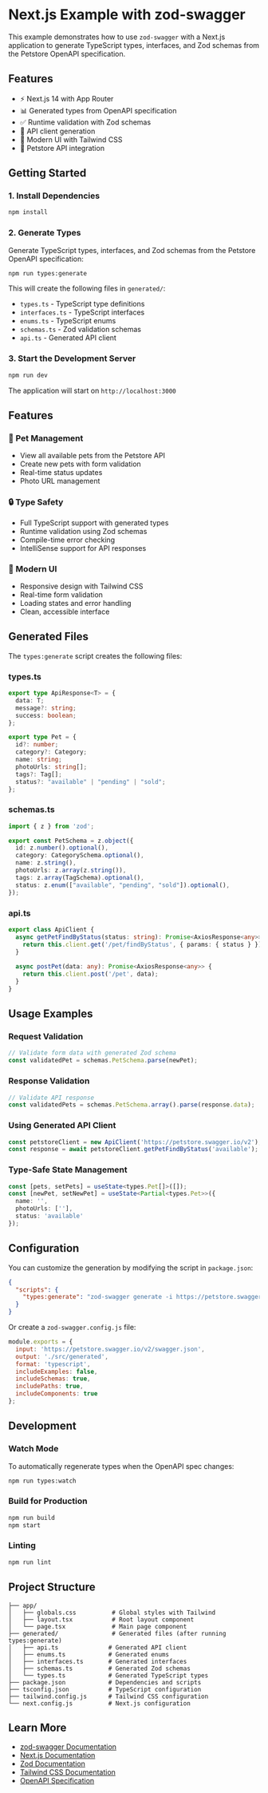 # Next.js Example with zod-swagger

This example demonstrates how to use `zod-swagger` with a Next.js application to generate TypeScript types, interfaces, and Zod schemas from the Petstore OpenAPI specification.

## Features

- ⚡ Next.js 14 with App Router
- 📊 Generated types from OpenAPI specification
- ✅ Runtime validation with Zod schemas
- 🔗 API client generation
- 🎨 Modern UI with Tailwind CSS
- 🐾 Petstore API integration

## Getting Started

### 1. Install Dependencies

```bash
npm install
```

### 2. Generate Types

Generate TypeScript types, interfaces, and Zod schemas from the Petstore OpenAPI specification:

```bash
npm run types:generate
```

This will create the following files in `generated/`:
- `types.ts` - TypeScript type definitions
- `interfaces.ts` - TypeScript interfaces
- `enums.ts` - TypeScript enums
- `schemas.ts` - Zod validation schemas
- `api.ts` - Generated API client

### 3. Start the Development Server

```bash
npm run dev
```

The application will start on `http://localhost:3000`

## Features

### 🐾 Pet Management
- View all available pets from the Petstore API
- Create new pets with form validation
- Real-time status updates
- Photo URL management

### 🔒 Type Safety
- Full TypeScript support with generated types
- Runtime validation using Zod schemas
- Compile-time error checking
- IntelliSense support for API responses

### 🎨 Modern UI
- Responsive design with Tailwind CSS
- Real-time form validation
- Loading states and error handling
- Clean, accessible interface

## Generated Files

The `types:generate` script creates the following files:

### types.ts
```typescript
export type ApiResponse<T> = {
  data: T;
  message?: string;
  success: boolean;
};

export type Pet = {
  id?: number;
  category?: Category;
  name: string;
  photoUrls: string[];
  tags?: Tag[];
  status?: "available" | "pending" | "sold";
};
```

### schemas.ts
```typescript
import { z } from 'zod';

export const PetSchema = z.object({
  id: z.number().optional(),
  category: CategorySchema.optional(),
  name: z.string(),
  photoUrls: z.array(z.string()),
  tags: z.array(TagSchema).optional(),
  status: z.enum(["available", "pending", "sold"]).optional(),
});
```

### api.ts
```typescript
export class ApiClient {
  async getPetFindByStatus(status: string): Promise<AxiosResponse<any>> {
    return this.client.get('/pet/findByStatus', { params: { status } });
  }
  
  async postPet(data: any): Promise<AxiosResponse<any>> {
    return this.client.post('/pet', data);
  }
}
```

## Usage Examples

### Request Validation
```typescript
// Validate form data with generated Zod schema
const validatedPet = schemas.PetSchema.parse(newPet);
```

### Response Validation
```typescript
// Validate API response
const validatedPets = schemas.PetSchema.array().parse(response.data);
```

### Using Generated API Client
```typescript
const petstoreClient = new ApiClient('https://petstore.swagger.io/v2');
const response = await petstoreClient.getPetFindByStatus('available');
```

### Type-Safe State Management
```typescript
const [pets, setPets] = useState<types.Pet[]>([]);
const [newPet, setNewPet] = useState<Partial<types.Pet>>({
  name: '',
  photoUrls: [''],
  status: 'available'
});
```

## Configuration

You can customize the generation by modifying the script in `package.json`:

```json
{
  "scripts": {
    "types:generate": "zod-swagger generate -i https://petstore.swagger.io/v2/swagger.json -o ./src/generated"
  }
}
```

Or create a `zod-swagger.config.js` file:

```javascript
module.exports = {
  input: 'https://petstore.swagger.io/v2/swagger.json',
  output: './src/generated',
  format: 'typescript',
  includeExamples: false,
  includeSchemas: true,
  includePaths: true,
  includeComponents: true
};
```

## Development

### Watch Mode
To automatically regenerate types when the OpenAPI spec changes:

```bash
npm run types:watch
```

### Build for Production
```bash
npm run build
npm start
```

### Linting
```bash
npm run lint
```

## Project Structure

```
├── app/
│   ├── globals.css          # Global styles with Tailwind
│   ├── layout.tsx           # Root layout component
│   └── page.tsx             # Main page component
├── generated/               # Generated files (after running types:generate)
│   ├── api.ts              # Generated API client
│   ├── enums.ts            # Generated enums
│   ├── interfaces.ts       # Generated interfaces
│   ├── schemas.ts          # Generated Zod schemas
│   └── types.ts            # Generated TypeScript types
├── package.json            # Dependencies and scripts
├── tsconfig.json           # TypeScript configuration
├── tailwind.config.js      # Tailwind CSS configuration
└── next.config.js          # Next.js configuration
```

## Learn More

- [zod-swagger Documentation](../../packages/zod-swagger/README.md)
- [Next.js Documentation](https://nextjs.org/docs)
- [Zod Documentation](https://zod.dev/)
- [Tailwind CSS Documentation](https://tailwindcss.com/docs)
- [OpenAPI Specification](https://swagger.io/specification/) 